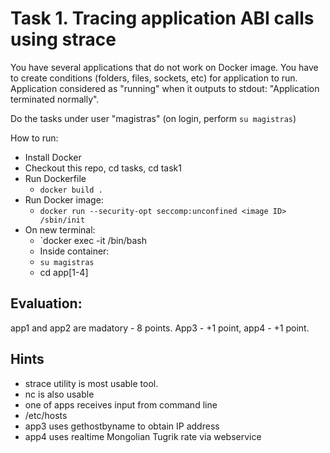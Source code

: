 
# Task 1. Tracing application ABI calls using strace #

You have several applications that do not work on Docker image. You have to create conditions (folders, files, sockets, etc) for application to run. Application considered as "running" when it outputs to stdout: "Application terminated normally".

Do the tasks under user "magistras" (on login, perform `su magistras`)

How to run:
* Install Docker
* Checkout this repo, cd tasks, cd task1
* Run Dockerfile
  * `docker build .`
* Run Docker image:
  * `docker run --security-opt seccomp:unconfined <image ID> /sbin/init`
* On new terminal:
  * `docker exec -it <container ID> /bin/bash
  * Inside container:
  * `su magistras`
  * cd app[1-4]


## Evaluation: ##
app1 and app2 are madatory - 8 points. App3 - +1 point, app4 - +1 point.

## Hints ##
* strace utility is most usable tool.
* nc is also usable
* one of apps receives input from command line
* /etc/hosts
* app3 uses gethostbyname to obtain IP address
* app4 uses realtime Mongolian Tugrik rate via webservice


